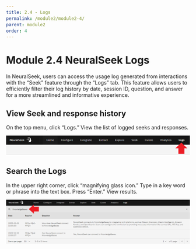 ```yaml
---
title: 2.4 - Logs
permalink: /module2/module2-4/
parent: module2
order: 4
---
```


# Module 2.4 NeuralSeek Logs

In NeuralSeek, users can access the usage log generated from interactions with the “Seek” feature through the “Logs” tab. This feature allows users to efficiently filter their log history by date, session ID, question, and answer for a more streamlined and informative experience.

## View Seek and response history

On the top menu, click “Logs.” View the list of logged seeks and responses.

![image2.4.1](images/image2.4.1.png)

## Search the Logs

In the upper right corner, click “magnifying glass icon.” Type in a key word or phrase into the text box. Press “Enter.” View results.

![image2.4.2](images/image2.4.2.png)
